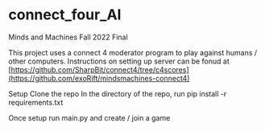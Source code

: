 # connect_four_AI
Minds and Machines Fall 2022 Final

This project uses a connect 4 moderator program to play against humans / other computers.
Instructions on setting up server can be fonud at [https://github.com/SharpBit/connect4/tree/c4scores](https://github.com/exoRift/mindsmachines-connect4)

Setup
Clone the repo
In the directory of the repo, run pip install -r requirements.txt

Once setup run main.py and create / join a game 
